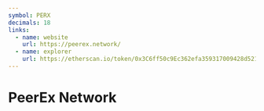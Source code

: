 ```yaml
---
symbol: PERX
decimals: 18
links:
  - name: website
    url: https://peerex.network/
  - name: explorer
    url: https://etherscan.io/token/0x3C6ff50c9Ec362efa359317009428d52115fe643
---
```


# PeerEx Network
